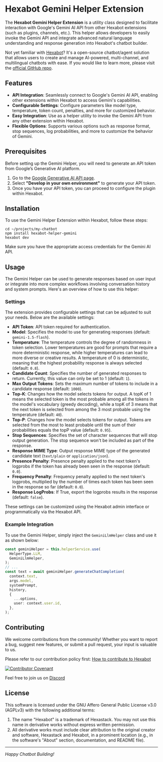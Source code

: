 # Hexabot Gemini Helper Extension

The **Hexabot Gemini Helper Extension** is a utility class designed to facilitate interaction with Google's Gemini AI API from other Hexabot extensions (such as plugins, channels, etc.). This helper allows developers to easily invoke the Gemini API and integrate advanced natural language understanding and response generation into Hexabot's chatbot builder.

Not yet familiar with [Hexabot](https://hexabot.ai/)? It's a open-source chatbot/agent solution that allows users to create and manage AI-powered, multi-channel, and multilingual chatbots with ease. If you would like to learn more, please visit the [official GitHub repo](https://github.com/Hexastack/Hexabot/).

## Features

- **API Integration**: Seamlessly connect to Google's Gemini AI API, enabling other extensions within Hexabot to access Gemini's capabilities.
- **Configurable Settings**: Configure parameters like model type, temperature, token count, penalties, and more for customized behavior.
- **Easy Integration**: Use as a helper utility to invoke the Gemini API from any other extension within Hexabot.
- **Flexible Options**: Supports various options such as response format, stop sequences, log probabilities, and more to customize the behavior of Gemini.

## Prerequisites

Before setting up the Gemini Helper, you will need to generate an API token from Google’s Generative AI platform.

1. Go to the [Google Generative AI API page](https://ai.google.dev/gemini-api).
2. Select **"Develop in your own environment"** to generate your API token.
3. Once you have your API token, you can proceed to configure the plugin within Hexabot.

## Installation

To use the Gemini Helper Extension within Hexabot, follow these steps:

```
cd ~/projects/my-chatbot
npm install hexabot-helper-gemini
hexabot dev
```

Make sure you have the appropriate access credentials for the Gemini AI API.

## Usage

The Gemini Helper can be used to generate responses based on user input or integrate into more complex workflows involving conversation history and system prompts. Here's an overview of how to use this helper:

### Settings

The extension provides configurable settings that can be adjusted to suit your needs. Below are the available settings:

- **API Token**: API token required for authentication.
- **Model**: Specifies the model to use for generating responses (default: `gemini-1.5-flash`).
- **Temperature**: The temperature controls the degree of randomness in token selection. Lower temperatures are good for prompts that require a more deterministic response, while higher temperatures can lead to more diverse or creative results. A temperature of 0 is deterministic, meaning that the highest probability response is always selected (default: `0.8`).
- **Candidate Count**: Specifies the number of generated responses to return. Currently, this value can only be set to 1 (default: `1`).
- **Max Output Tokens**: Sets the maximum number of tokens to include in a candidate response (default: `1000`).
- **Top-K**: Changes how the model selects tokens for output. A topK of 1 means the selected token is the most probable among all the tokens in the model's vocabulary (greedy decoding), while a topK of 3 means that the next token is selected from among the 3 most probable using the temperature (default: `40`).
- **Top-P**: Changes how the model selects tokens for output. Tokens are selected from the most to least probable until the sum of their probabilities equals the topP value (default: `0.95`).
- **Stop Sequences**: Specifies the set of character sequences that will stop output generation. The stop sequence won't be included as part of the response.
- **Response MIME Type**: Output response MIME type of the generated candidate text (`text/plain` or `application/json`).
- **Presence Penalty**: Presence penalty applied to the next token's logprobs if the token has already been seen in the response (default: `0.0`).
- **Frequency Penalty**: Frequency penalty applied to the next token's logprobs, multiplied by the number of times each token has been seen in the response so far (default: `0.0`).
- **Response LogProbs**: If True, export the logprobs results in the response (default: `false`).

These settings can be customized using the Hexabot admin interface or programmatically via the Hexabot API.

### Example Integration

To use the Gemini Helper, simply inject the `GeminiLlmHelper` class and use it as shown below:

```typescript
const geminiHelper = this.helperService.use(
  HelperType.LLM,
  GeminiLlmHelper,
);
// ...
const text = await geminiHelper.generateChatCompletion(
  context.text,
  args.model,
  systemPrompt,
  history,
  {
    ...options,
    user: context.user.id,
  },
);
```

## Contributing

We welcome contributions from the community! Whether you want to report a bug, suggest new features, or submit a pull request, your input is valuable to us.

Please refer to our contribution policy first: [How to contribute to Hexabot](./CONTRIBUTING.md)

[![Contributor Covenant](https://img.shields.io/badge/Contributor%20Covenant-2.1-4baaaa.svg)](./CODE_OF_CONDUCT.md)

Feel free to join us on [Discord](https://discord.gg/rNb9t2MFkG)

## License

This software is licensed under the GNU Affero General Public License v3.0 (AGPLv3) with the following additional terms:

1. The name "Hexabot" is a trademark of Hexastack. You may not use this name in derivative works without express written permission.
2. All derivative works must include clear attribution to the original creator and software, Hexastack and Hexabot, in a prominent location (e.g., in the software's "About" section, documentation, and README file).

---

_Happy Chatbot Building!_

